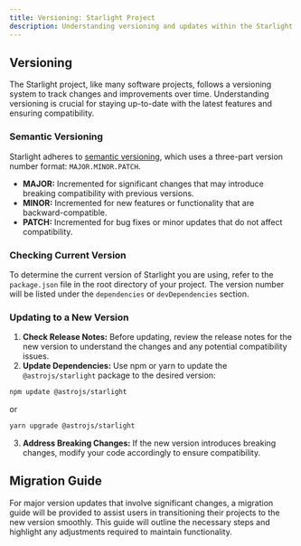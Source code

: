 ```yaml
---
title: Versioning: Starlight Project
description: Understanding versioning and updates within the Starlight project.
---
```


## Versioning

The Starlight project, like many software projects, follows a versioning system to track changes and improvements over time. Understanding versioning is crucial for staying up-to-date with the latest features and ensuring compatibility. 

### Semantic Versioning

Starlight adheres to [semantic versioning](https://semver.org/), which uses a three-part version number format: `MAJOR.MINOR.PATCH`.

*   **MAJOR:** Incremented for significant changes that may introduce breaking compatibility with previous versions.
*   **MINOR:** Incremented for new features or functionality that are backward-compatible.
*   **PATCH:** Incremented for bug fixes or minor updates that do not affect compatibility.

### Checking Current Version

To determine the current version of Starlight you are using, refer to the `package.json` file in the root directory of your project. The version number will be listed under the `dependencies` or `devDependencies` section.

### Updating to a New Version

1.  **Check Release Notes:** Before updating, review the release notes for the new version to understand the changes and any potential compatibility issues.
2.  **Update Dependencies:** Use npm or yarn to update the `@astrojs/starlight` package to the desired version:

```bash
npm update @astrojs/starlight
```

or

```bash
yarn upgrade @astrojs/starlight
```

3.  **Address Breaking Changes:** If the new version introduces breaking changes, modify your code accordingly to ensure compatibility. 

## Migration Guide

For major version updates that involve significant changes, a migration guide will be provided to assist users in transitioning their projects to the new version smoothly. This guide will outline the necessary steps and highlight any adjustments required to maintain functionality. 
